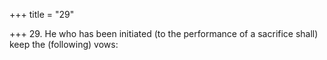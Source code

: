 +++
title = "29"

+++
29. He who has been initiated (to the performance of a sacrifice shall) keep the (following) vows:
